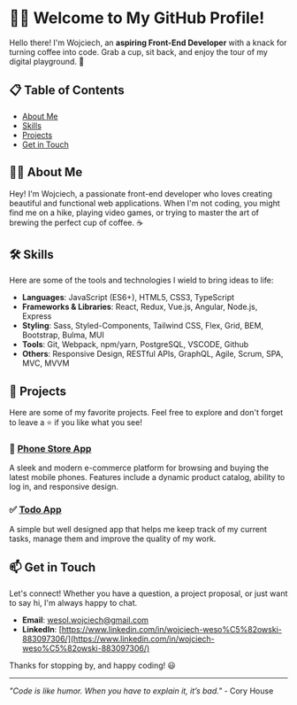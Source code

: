 
# 🧑‍💻 Welcome to My GitHub Profile!

Hello there! I'm Wojciech, an **aspiring Front-End Developer** with a knack for turning coffee into code. Grab a cup, sit back, and enjoy the tour of my digital playground. 🚀

## 📋 Table of Contents

- [About Me](#about-me)
- [Skills](#skills)
- [Projects](#projects)
- [Get in Touch](#get-in-touch)

## 🙋‍♂️ About Me

Hey! I'm Wojciech, a passionate front-end developer who loves creating beautiful and functional web applications. When I'm not coding, you might find me on a hike, playing video games, or trying to master the art of brewing the perfect cup of coffee. ☕

## 🛠 Skills

Here are some of the tools and technologies I wield to bring ideas to life:

- **Languages**: JavaScript (ES6+), HTML5, CSS3, TypeScript
- **Frameworks & Libraries**: React, Redux, Vue.js, Angular, Node.js, Express
- **Styling**: Sass, Styled-Components, Tailwind CSS, Flex, Grid, BEM, Bootstrap, Bulma, MUI
- **Tools**: Git, Webpack, npm/yarn, PostgreSQL, VSCODE, Github
- **Others**: Responsive Design, RESTful APIs, GraphQL, Agile, Scrum, SPA, MVC, MVVM

## 🌟 Projects

Here are some of my favorite projects. Feel free to explore and don't forget to leave a ⭐ if you like what you see!

### 🛒 [Phone Store App](https://github.com/NoPainNoMain/phone_catalog_project)
A sleek and modern e-commerce platform for browsing and buying the latest mobile phones. Features include a dynamic product catalog, ability to log in, and responsive design.

### ✅ [Todo App](https://github.com/weswojciech/react_todo-app-with-api/)
A simple but well designed app that helps me keep track of my current tasks, manage them and improve the quality of my work.

## 📫 Get in Touch

Let's connect! Whether you have a question, a project proposal, or just want to say hi, I'm always happy to chat.

- **Email**: [wesol.wojciech@gmail.com](mailto:wesol.wojciech@gmail.com)
- **LinkedIn**: [https://www.linkedin.com/in/wojciech-weso%C5%82owski-883097306/](https://www.linkedin.com/in/wojciech-weso%C5%82owski-883097306/)

Thanks for stopping by, and happy coding! 😃

---

_"Code is like humor. When you have to explain it, it’s bad."_ - Cory House
